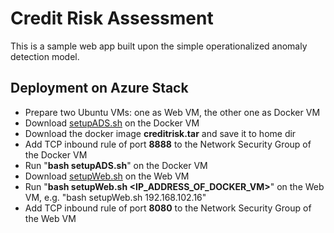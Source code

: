 # Credit Risk Assessment
This is a sample web app built upon the simple operationalized anomaly detection model.

## Deployment on Azure Stack
+ Prepare two Ubuntu VMs: one as Web VM, the other one as Docker VM
+ Download [setupADS.sh](https://github.com/yingqunpku/azure-stack-anomaly-detection/raw/master/CRA/setupADS.sh) on the Docker VM
+ Download the docker image **creditrisk.tar** and save it to home dir
+ Add TCP inbound rule of port **8888** to the Network Security Group of the Docker VM
+ Run "**bash setupADS.sh**" on the Docker VM
+ Download [setupWeb.sh](https://github.com/yingqunpku/azure-stack-anomaly-detection/raw/master/CRA/setupWeb.sh) on the Web VM
+ Run "**bash setupWeb.sh <IP_ADDRESS_OF_DOCKER_VM>**" on the Web VM, e.g. "bash setupWeb.sh 192.168.102.16"
+ Add TCP inbound rule of port **8080** to the Network Security Group of the Web VM

